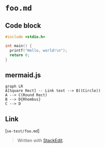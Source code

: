 `foo.md`
===

## Code block

```main.c
#include <stdio.h>

int main() {
  printf("Hello, world!\n");
  return 0;
}
```

## mermaid.js

```mermaid
graph LR
A[Square Rect] -- Link text --> B((Circle))
A --> C(Round Rect)
B --> D{Rhombus}
C --> D
```

## Link

[`se-test/foo.md`]

> Written with [StackEdit](https://stackedit.io/).
<!--stackedit_data:
eyJoaXN0b3J5IjpbMTAyNDkwOTgxNSwtMjAxOTkyNTI2MF19
-->